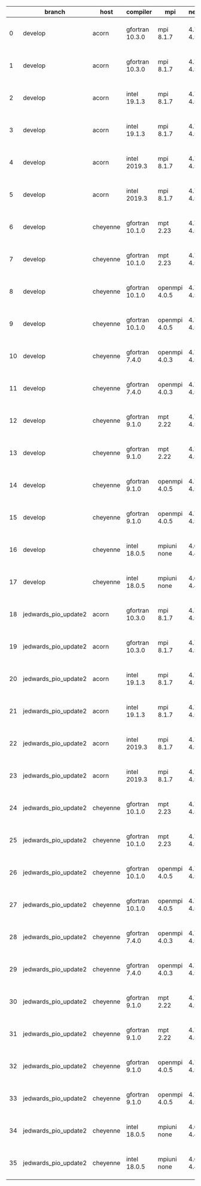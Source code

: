 |    | branch               | host     | compiler        | mpi           | netcdf      | o_g   | os     | build   | u_pass   | u_fail   | s_pass   | s_fail   | e_pass   | e_fail   | nuopc_pass   | nuopc_fail   | artifacts_hash                                                                                                                                                           | modified                  |
|----|----------------------|----------|-----------------|---------------|-------------|-------|--------|---------|----------|----------|----------|----------|----------|----------|--------------|--------------|--------------------------------------------------------------------------------------------------------------------------------------------------------------------------|---------------------------|
|  0 | develop              | acorn    | gfortran 10.3.0 | mpi 8.1.7     | 4.7.4 4.5.3 | O     | Unicos | pass    | 13646    | 1        | 49       | 0        | 80       | 0        | 50           | 0            | [artifacts](https://github.com/esmf-org/esmf-test-artifacts/tree/15d5cf9865142a25ad8c227ba7e75f1f9bcb9ce0/develop/acorn/gfortran/10.3.0/O/mpi/8.1.7)                     | 2022-04-01 01:50:59 +0000 |
|  1 | develop              | acorn    | gfortran 10.3.0 | mpi 8.1.7     | 4.7.4 4.5.3 | g     | Unicos | pass    | 13647    | 0        | 49       | 0        | 80       | 0        | 50           | 0            | [artifacts](https://github.com/esmf-org/esmf-test-artifacts/tree/84e886bfed80ee74b3d18fcda1686c3d28e272b6/develop/acorn/gfortran/10.3.0/g/mpi/8.1.7)                     | 2022-04-01 01:57:38 +0000 |
|  2 | develop              | acorn    | intel 19.1.3    | mpi 8.1.7     | 4.7.4 4.5.3 | O     | Unicos | pass    | 13647    | 0        | 49       | 0        | 80       | 0        | 50           | 0            | [artifacts](https://github.com/esmf-org/esmf-test-artifacts/tree/965b60600c5871dca0ffb0f677eb217ae221cee3/develop/acorn/intel/19.1.3/O/mpi/8.1.7)                        | 2022-04-01 01:53:54 +0000 |
|  3 | develop              | acorn    | intel 19.1.3    | mpi 8.1.7     | 4.7.4 4.5.3 | g     | Unicos | pass    | 13647    | 0        | 49       | 0        | 80       | 0        | 50           | 0            | [artifacts](https://github.com/esmf-org/esmf-test-artifacts/tree/d54a2f7ed868b67a79a691a4c78aa541a6bd9764/develop/acorn/intel/19.1.3/g/mpi/8.1.7)                        | 2022-04-01 01:54:04 +0000 |
|  4 | develop              | acorn    | intel 2019.3    | mpi 8.1.7     | 4.7.4 4.5.3 | O     | Unicos | pass    | fail     | fail     | fail     | fail     | fail     | fail     | 0            | 50           | [artifacts](https://github.com/esmf-org/esmf-test-artifacts/tree/537dce143b8c96e7a2defa801509fd756a5d1027/develop/acorn/intel/2019.3/O/mpi/8.1.7)                        | 2022-03-16 01:32:13 +0000 |
|  5 | develop              | acorn    | intel 2019.3    | mpi 8.1.7     | 4.7.4 4.5.3 | g     | Unicos | pass    | fail     | fail     | fail     | fail     | fail     | fail     | 0            | 50           | [artifacts](https://github.com/esmf-org/esmf-test-artifacts/tree/3b9267f1f9cad42eeab91d03553da98f527f5ae4/develop/acorn/intel/2019.3/g/mpi/8.1.7)                        | 2022-03-16 01:33:37 +0000 |
|  6 | develop              | cheyenne | gfortran 10.1.0 | mpt 2.23      | 4.7.4 4.5.3 | O     | Linux  | pass    | 13647    | 0        | 49       | 0        | 80       | 0        | 50           | 0            | [artifacts](https://github.com/esmf-org/esmf-test-artifacts/tree/c698a6cd507f7bb42431557474baa9c186a2219b/develop/cheyenne/gfortran/10.1.0/O/mpt/2.23)                   | 2022-03-31 06:33:41 -0600 |
|  7 | develop              | cheyenne | gfortran 10.1.0 | mpt 2.23      | 4.7.4 4.5.3 | g     | Linux  | pass    | 13647    | 0        | 49       | 0        | 80       | 0        | 50           | 0            | [artifacts](https://github.com/esmf-org/esmf-test-artifacts/tree/5a941ac5431bb56f4ad847b8cd0de4a3b50ebb0d/develop/cheyenne/gfortran/10.1.0/g/mpt/2.23)                   | 2022-03-31 06:43:32 -0600 |
|  8 | develop              | cheyenne | gfortran 10.1.0 | openmpi 4.0.5 | 4.7.4 4.5.3 | O     | Linux  | pass    | 13647    | 0        | 49       | 0        | 80       | 0        | 50           | 0            | [artifacts](https://github.com/esmf-org/esmf-test-artifacts/tree/f0c86db9d59bf0bf1896d9664834972f4255ad12/develop/cheyenne/gfortran/10.1.0/O/openmpi/4.0.5)              | 2022-03-31 06:39:38 -0600 |
|  9 | develop              | cheyenne | gfortran 10.1.0 | openmpi 4.0.5 | 4.7.4 4.5.3 | g     | Linux  | pass    | 13647    | 0        | 49       | 0        | 80       | 0        | 50           | 0            | [artifacts](https://github.com/esmf-org/esmf-test-artifacts/tree/e0550cfbb41020c3b0d2c56ad208a72706604afb/develop/cheyenne/gfortran/10.1.0/g/openmpi/4.0.5)              | 2022-03-31 06:49:51 -0600 |
| 10 | develop              | cheyenne | gfortran 7.4.0  | openmpi 4.0.3 | 4.7.3 4.5.2 | O     | Linux  | pass    | 13647    | 0        | 49       | 0        | 80       | 0        | 50           | 0            | [artifacts](https://github.com/esmf-org/esmf-test-artifacts/tree/a5f580ef92065b702fa9b37f715a231885154b3e/develop/cheyenne/gfortran/7.4.0/O/openmpi/4.0.3)               | 2022-03-31 06:36:10 -0600 |
| 11 | develop              | cheyenne | gfortran 7.4.0  | openmpi 4.0.3 | 4.7.3 4.5.2 | g     | Linux  | pass    | 13647    | 0        | 49       | 0        | 80       | 0        | 50           | 0            | [artifacts](https://github.com/esmf-org/esmf-test-artifacts/tree/91b36f0567f34c0daee21e4921ced4a579678da1/develop/cheyenne/gfortran/7.4.0/g/openmpi/4.0.3)               | 2022-03-31 06:47:24 -0600 |
| 12 | develop              | cheyenne | gfortran 9.1.0  | mpt 2.22      | 4.7.3 4.5.2 | O     | Linux  | pass    | 13647    | 0        | 49       | 0        | 80       | 0        | 50           | 0            | [artifacts](https://github.com/esmf-org/esmf-test-artifacts/tree/adf2627a329527ab6a01231de51415c41db2a70f/develop/cheyenne/gfortran/9.1.0/O/mpt/2.22)                    | 2022-03-31 06:33:01 -0600 |
| 13 | develop              | cheyenne | gfortran 9.1.0  | mpt 2.22      | 4.7.3 4.5.2 | g     | Linux  | pass    | 13647    | 0        | 49       | 0        | 80       | 0        | 50           | 0            | [artifacts](https://github.com/esmf-org/esmf-test-artifacts/tree/3747d5bbe8b441c386efbcfecd091e16b7622ab2/develop/cheyenne/gfortran/9.1.0/g/mpt/2.22)                    | 2022-03-31 06:43:24 -0600 |
| 14 | develop              | cheyenne | gfortran 9.1.0  | openmpi 4.0.5 | 4.7.3 4.5.2 | O     | Linux  | pass    | 13647    | 0        | 49       | 0        | 80       | 0        | 50           | 0            | [artifacts](https://github.com/esmf-org/esmf-test-artifacts/tree/fbc655fb4e2ecd1fd7a3c9df91878d88ca76da40/develop/cheyenne/gfortran/9.1.0/O/openmpi/4.0.5)               | 2022-03-31 06:38:18 -0600 |
| 15 | develop              | cheyenne | gfortran 9.1.0  | openmpi 4.0.5 | 4.7.3 4.5.2 | g     | Linux  | pass    | 13647    | 0        | 49       | 0        | 80       | 0        | 50           | 0            | [artifacts](https://github.com/esmf-org/esmf-test-artifacts/tree/56604a4d19d0a67d48db3d5ea3be8c7c10cc810f/develop/cheyenne/gfortran/9.1.0/g/openmpi/4.0.5)               | 2022-03-31 06:48:34 -0600 |
| 16 | develop              | cheyenne | intel 18.0.5    | mpiuni none   | 4.6.3 4.4.4 | O     | Linux  | pass    | 12121    | 0        | 8        | 0        | 43       | 0        | 0            | 50           | [artifacts](https://github.com/esmf-org/esmf-test-artifacts/tree/8f60cbf48b3462e2c3c1054b3297d243d862f6f2/develop/cheyenne/intel/18.0.5/O/mpiuni/none)                   | 2022-03-31 07:23:58 -0600 |
| 17 | develop              | cheyenne | intel 18.0.5    | mpiuni none   | 4.6.3 4.4.4 | g     | Linux  | pass    | 12121    | 0        | 8        | 0        | 43       | 0        | 0            | 50           | [artifacts](https://github.com/esmf-org/esmf-test-artifacts/tree/94d311c8fce03369e6d3af7c2e7ffa56ebe312fa/develop/cheyenne/intel/18.0.5/g/mpiuni/none)                   | 2022-03-31 07:34:08 -0600 |
| 18 | jedwards_pio_update2 | acorn    | gfortran 10.3.0 | mpi 8.1.7     | 4.7.4 4.5.3 | O     | Unicos | pass    | pending  | pending  | pending  | pending  | pending  | pending  | pending      | pending      | [artifacts](https://github.com/esmf-org/esmf-test-artifacts/tree/f36f0db1b98ba838a8fd0eabeb94a934ec6ace23/jedwards_pio_update2/acorn/gfortran/10.3.0/O/mpi/8.1.7)        | 2022-03-21 01:30:00 +0000 |
| 19 | jedwards_pio_update2 | acorn    | gfortran 10.3.0 | mpi 8.1.7     | 4.7.4 4.5.3 | g     | Unicos | pass    | 13647    | 0        | 49       | 0        | 80       | 0        | 50           | 0            | [artifacts](https://github.com/esmf-org/esmf-test-artifacts/tree/2bb28cfcd21c041e29a65ee58b85785cf9178c23/jedwards_pio_update2/acorn/gfortran/10.3.0/g/mpi/8.1.7)        | 2022-03-20 02:04:02 +0000 |
| 20 | jedwards_pio_update2 | acorn    | intel 19.1.3    | mpi 8.1.7     | 4.7.4 4.5.3 | O     | Unicos | pass    | 13647    | 0        | 49       | 0        | 80       | 0        | 50           | 0            | [artifacts](https://github.com/esmf-org/esmf-test-artifacts/tree/012e12ec6cdef1b6c8ea040795256ccd690b0896/jedwards_pio_update2/acorn/intel/19.1.3/O/mpi/8.1.7)           | 2022-03-20 01:59:17 +0000 |
| 21 | jedwards_pio_update2 | acorn    | intel 19.1.3    | mpi 8.1.7     | 4.7.4 4.5.3 | g     | Unicos | pass    | 13647    | 0        | 49       | 0        | 80       | 0        | 50           | 0            | [artifacts](https://github.com/esmf-org/esmf-test-artifacts/tree/3af338f59586f9206b5a4676cf58c85d04b109f5/jedwards_pio_update2/acorn/intel/19.1.3/g/mpi/8.1.7)           | 2022-03-20 02:00:05 +0000 |
| 22 | jedwards_pio_update2 | acorn    | intel 2019.3    | mpi 8.1.7     | 4.7.4 4.5.3 | O     | Unicos | pass    | 13647    | 0        | 49       | 0        | 80       | 0        | 50           | 0            | [artifacts](https://github.com/esmf-org/esmf-test-artifacts/tree/04ee78f9ddb5a7004167c4d19a8d0f7a2e4ee99f/jedwards_pio_update2/acorn/intel/2019.3/O/mpi/8.1.7)           | 2022-03-16 01:57:49 +0000 |
| 23 | jedwards_pio_update2 | acorn    | intel 2019.3    | mpi 8.1.7     | 4.7.4 4.5.3 | g     | Unicos | pass    | 13647    | 0        | 49       | 0        | 80       | 0        | 50           | 0            | [artifacts](https://github.com/esmf-org/esmf-test-artifacts/tree/58ff5d7eb2d62ad6414fe3fa56f4155b7a0ea30b/jedwards_pio_update2/acorn/intel/2019.3/g/mpi/8.1.7)           | 2022-03-16 01:58:44 +0000 |
| 24 | jedwards_pio_update2 | cheyenne | gfortran 10.1.0 | mpt 2.23      | 4.7.4 4.5.3 | O     | Linux  | pass    | fail     | fail     | fail     | fail     | fail     | fail     | 50           | 0            | [artifacts](https://github.com/esmf-org/esmf-test-artifacts/tree/7b7518eebe570ee5ecc66a50a743e1c6f5b4a983/jedwards_pio_update2/cheyenne/gfortran/10.1.0/O/mpt/2.23)      | 2022-03-25 11:46:54 -0600 |
| 25 | jedwards_pio_update2 | cheyenne | gfortran 10.1.0 | mpt 2.23      | 4.7.4 4.5.3 | g     | Linux  | pass    | fail     | fail     | fail     | fail     | fail     | fail     | 50           | 0            | [artifacts](https://github.com/esmf-org/esmf-test-artifacts/tree/2df6eca034e2c99933030baeaeee8683fffa2d01/jedwards_pio_update2/cheyenne/gfortran/10.1.0/g/mpt/2.23)      | 2022-03-25 11:57:08 -0600 |
| 26 | jedwards_pio_update2 | cheyenne | gfortran 10.1.0 | openmpi 4.0.5 | 4.7.4 4.5.3 | O     | Linux  | pass    | fail     | fail     | fail     | fail     | fail     | fail     | 50           | 0            | [artifacts](https://github.com/esmf-org/esmf-test-artifacts/tree/a98d9bb0fe8d1492fd0f4367f18b845a92b65417/jedwards_pio_update2/cheyenne/gfortran/10.1.0/O/openmpi/4.0.5) | 2022-03-25 11:54:46 -0600 |
| 27 | jedwards_pio_update2 | cheyenne | gfortran 10.1.0 | openmpi 4.0.5 | 4.7.4 4.5.3 | g     | Linux  | pass    | fail     | fail     | fail     | fail     | fail     | fail     | 50           | 0            | [artifacts](https://github.com/esmf-org/esmf-test-artifacts/tree/0eb430ee41af0e86b4920bbb5bd435da24bb2615/jedwards_pio_update2/cheyenne/gfortran/10.1.0/g/openmpi/4.0.5) | 2022-03-25 12:03:29 -0600 |
| 28 | jedwards_pio_update2 | cheyenne | gfortran 7.4.0  | openmpi 4.0.3 | 4.7.3 4.5.2 | O     | Linux  | pass    | 13647    | 0        | 49       | 0        | 80       | 0        | 50           | 0            | [artifacts](https://github.com/esmf-org/esmf-test-artifacts/tree/ec12721133e918837b2116b70405d8a7d3ad86d3/jedwards_pio_update2/cheyenne/gfortran/7.4.0/O/openmpi/4.0.3)  | 2022-03-29 06:38:52 -0600 |
| 29 | jedwards_pio_update2 | cheyenne | gfortran 7.4.0  | openmpi 4.0.3 | 4.7.3 4.5.2 | g     | Linux  | pass    | 13647    | 0        | 49       | 0        | 80       | 0        | 50           | 0            | [artifacts](https://github.com/esmf-org/esmf-test-artifacts/tree/29ac1cfbc61f58e885d82abd623117b406dcb619/jedwards_pio_update2/cheyenne/gfortran/7.4.0/g/openmpi/4.0.3)  | 2022-03-29 06:53:00 -0600 |
| 30 | jedwards_pio_update2 | cheyenne | gfortran 9.1.0  | mpt 2.22      | 4.7.3 4.5.2 | O     | Linux  | pass    | fail     | fail     | fail     | fail     | fail     | fail     | 50           | 0            | [artifacts](https://github.com/esmf-org/esmf-test-artifacts/tree/0086adccbcd0c4bf8003620d874cd1ee048555db/jedwards_pio_update2/cheyenne/gfortran/9.1.0/O/mpt/2.22)       | 2022-03-25 11:48:06 -0600 |
| 31 | jedwards_pio_update2 | cheyenne | gfortran 9.1.0  | mpt 2.22      | 4.7.3 4.5.2 | g     | Linux  | pass    | 13647    | 0        | 49       | 0        | 80       | 0        | 50           | 0            | [artifacts](https://github.com/esmf-org/esmf-test-artifacts/tree/1231e1540bc9a12bd18f759dab244ff36ba8cda5/jedwards_pio_update2/cheyenne/gfortran/9.1.0/g/mpt/2.22)       | 2022-03-29 06:50:02 -0600 |
| 32 | jedwards_pio_update2 | cheyenne | gfortran 9.1.0  | openmpi 4.0.5 | 4.7.3 4.5.2 | O     | Linux  | pass    | fail     | fail     | fail     | fail     | fail     | fail     | 50           | 0            | [artifacts](https://github.com/esmf-org/esmf-test-artifacts/tree/c615d90a18e88445dee954f3a8d933e8f9f3e0ca/jedwards_pio_update2/cheyenne/gfortran/9.1.0/O/openmpi/4.0.5)  | 2022-03-25 11:54:04 -0600 |
| 33 | jedwards_pio_update2 | cheyenne | gfortran 9.1.0  | openmpi 4.0.5 | 4.7.3 4.5.2 | g     | Linux  | pass    | 13647    | 0        | 49       | 0        | 80       | 0        | 50           | 0            | [artifacts](https://github.com/esmf-org/esmf-test-artifacts/tree/3903fcacd6f6abbf901dfe86874dd63ddbc93d97/jedwards_pio_update2/cheyenne/gfortran/9.1.0/g/openmpi/4.0.5)  | 2022-03-29 06:54:15 -0600 |
| 34 | jedwards_pio_update2 | cheyenne | intel 18.0.5    | mpiuni none   | 4.6.3 4.4.4 | O     | Linux  | pass    | 12121    | 0        | 8        | 0        | 43       | 0        | 0            | 50           | [artifacts](https://github.com/esmf-org/esmf-test-artifacts/tree/1abce457cd0c75e26bb397305c1c317a0627ca36/jedwards_pio_update2/cheyenne/intel/18.0.5/O/mpiuni/none)      | 2022-03-29 07:29:48 -0600 |
| 35 | jedwards_pio_update2 | cheyenne | intel 18.0.5    | mpiuni none   | 4.6.3 4.4.4 | g     | Linux  | pass    | fail     | fail     | fail     | fail     | fail     | fail     | 0            | 50           | [artifacts](https://github.com/esmf-org/esmf-test-artifacts/tree/22ba1cfa4b3311856389d54f7f6eecb4a4c63e63/jedwards_pio_update2/cheyenne/intel/18.0.5/g/mpiuni/none)      | 2022-03-25 12:49:26 -0600 |